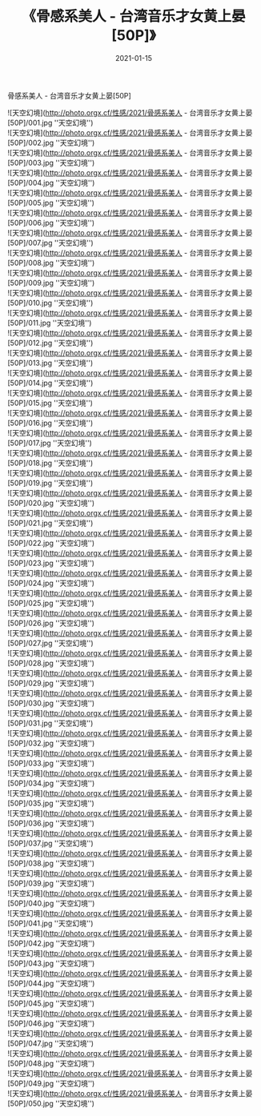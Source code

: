 ﻿---
layout: post
title:  《骨感系美人 - 台湾音乐才女黄上晏[50P]》
date:   2021-01-15
img: http://photo.orgx.cf/性感/2021/骨感系美人 - 台湾音乐才女黄上晏[50P]/000.jpg
categories: [美女, 性感, 泳衣]
---

骨感系美人 - 台湾音乐才女黄上晏[50P]



![天空幻境](http://photo.orgx.cf/性感/2021/骨感系美人 - 台湾音乐才女黄上晏[50P]/001.jpg ''天空幻境'') <br>
![天空幻境](http://photo.orgx.cf/性感/2021/骨感系美人 - 台湾音乐才女黄上晏[50P]/002.jpg ''天空幻境'') <br>
![天空幻境](http://photo.orgx.cf/性感/2021/骨感系美人 - 台湾音乐才女黄上晏[50P]/003.jpg ''天空幻境'') <br>
![天空幻境](http://photo.orgx.cf/性感/2021/骨感系美人 - 台湾音乐才女黄上晏[50P]/004.jpg ''天空幻境'') <br>
![天空幻境](http://photo.orgx.cf/性感/2021/骨感系美人 - 台湾音乐才女黄上晏[50P]/005.jpg ''天空幻境'') <br>
![天空幻境](http://photo.orgx.cf/性感/2021/骨感系美人 - 台湾音乐才女黄上晏[50P]/006.jpg ''天空幻境'') <br>
![天空幻境](http://photo.orgx.cf/性感/2021/骨感系美人 - 台湾音乐才女黄上晏[50P]/007.jpg ''天空幻境'') <br>
![天空幻境](http://photo.orgx.cf/性感/2021/骨感系美人 - 台湾音乐才女黄上晏[50P]/008.jpg ''天空幻境'') <br>
![天空幻境](http://photo.orgx.cf/性感/2021/骨感系美人 - 台湾音乐才女黄上晏[50P]/009.jpg ''天空幻境'') <br>
![天空幻境](http://photo.orgx.cf/性感/2021/骨感系美人 - 台湾音乐才女黄上晏[50P]/010.jpg ''天空幻境'') <br>
![天空幻境](http://photo.orgx.cf/性感/2021/骨感系美人 - 台湾音乐才女黄上晏[50P]/011.jpg ''天空幻境'') <br>
![天空幻境](http://photo.orgx.cf/性感/2021/骨感系美人 - 台湾音乐才女黄上晏[50P]/012.jpg ''天空幻境'') <br>
![天空幻境](http://photo.orgx.cf/性感/2021/骨感系美人 - 台湾音乐才女黄上晏[50P]/013.jpg ''天空幻境'') <br>
![天空幻境](http://photo.orgx.cf/性感/2021/骨感系美人 - 台湾音乐才女黄上晏[50P]/014.jpg ''天空幻境'') <br>
![天空幻境](http://photo.orgx.cf/性感/2021/骨感系美人 - 台湾音乐才女黄上晏[50P]/015.jpg ''天空幻境'') <br>
![天空幻境](http://photo.orgx.cf/性感/2021/骨感系美人 - 台湾音乐才女黄上晏[50P]/016.jpg ''天空幻境'') <br>
![天空幻境](http://photo.orgx.cf/性感/2021/骨感系美人 - 台湾音乐才女黄上晏[50P]/017.jpg ''天空幻境'') <br>
![天空幻境](http://photo.orgx.cf/性感/2021/骨感系美人 - 台湾音乐才女黄上晏[50P]/018.jpg ''天空幻境'') <br>
![天空幻境](http://photo.orgx.cf/性感/2021/骨感系美人 - 台湾音乐才女黄上晏[50P]/019.jpg ''天空幻境'') <br>
![天空幻境](http://photo.orgx.cf/性感/2021/骨感系美人 - 台湾音乐才女黄上晏[50P]/020.jpg ''天空幻境'') <br>
![天空幻境](http://photo.orgx.cf/性感/2021/骨感系美人 - 台湾音乐才女黄上晏[50P]/021.jpg ''天空幻境'') <br>
![天空幻境](http://photo.orgx.cf/性感/2021/骨感系美人 - 台湾音乐才女黄上晏[50P]/022.jpg ''天空幻境'') <br>
![天空幻境](http://photo.orgx.cf/性感/2021/骨感系美人 - 台湾音乐才女黄上晏[50P]/023.jpg ''天空幻境'') <br>
![天空幻境](http://photo.orgx.cf/性感/2021/骨感系美人 - 台湾音乐才女黄上晏[50P]/024.jpg ''天空幻境'') <br>
![天空幻境](http://photo.orgx.cf/性感/2021/骨感系美人 - 台湾音乐才女黄上晏[50P]/025.jpg ''天空幻境'') <br>
![天空幻境](http://photo.orgx.cf/性感/2021/骨感系美人 - 台湾音乐才女黄上晏[50P]/026.jpg ''天空幻境'') <br>
![天空幻境](http://photo.orgx.cf/性感/2021/骨感系美人 - 台湾音乐才女黄上晏[50P]/027.jpg ''天空幻境'') <br>
![天空幻境](http://photo.orgx.cf/性感/2021/骨感系美人 - 台湾音乐才女黄上晏[50P]/028.jpg ''天空幻境'') <br>
![天空幻境](http://photo.orgx.cf/性感/2021/骨感系美人 - 台湾音乐才女黄上晏[50P]/029.jpg ''天空幻境'') <br>
![天空幻境](http://photo.orgx.cf/性感/2021/骨感系美人 - 台湾音乐才女黄上晏[50P]/030.jpg ''天空幻境'') <br>
![天空幻境](http://photo.orgx.cf/性感/2021/骨感系美人 - 台湾音乐才女黄上晏[50P]/031.jpg ''天空幻境'') <br>
![天空幻境](http://photo.orgx.cf/性感/2021/骨感系美人 - 台湾音乐才女黄上晏[50P]/032.jpg ''天空幻境'') <br>
![天空幻境](http://photo.orgx.cf/性感/2021/骨感系美人 - 台湾音乐才女黄上晏[50P]/033.jpg ''天空幻境'') <br>
![天空幻境](http://photo.orgx.cf/性感/2021/骨感系美人 - 台湾音乐才女黄上晏[50P]/034.jpg ''天空幻境'') <br>
![天空幻境](http://photo.orgx.cf/性感/2021/骨感系美人 - 台湾音乐才女黄上晏[50P]/035.jpg ''天空幻境'') <br>
![天空幻境](http://photo.orgx.cf/性感/2021/骨感系美人 - 台湾音乐才女黄上晏[50P]/036.jpg ''天空幻境'') <br>
![天空幻境](http://photo.orgx.cf/性感/2021/骨感系美人 - 台湾音乐才女黄上晏[50P]/037.jpg ''天空幻境'') <br>
![天空幻境](http://photo.orgx.cf/性感/2021/骨感系美人 - 台湾音乐才女黄上晏[50P]/038.jpg ''天空幻境'') <br>
![天空幻境](http://photo.orgx.cf/性感/2021/骨感系美人 - 台湾音乐才女黄上晏[50P]/039.jpg ''天空幻境'') <br>
![天空幻境](http://photo.orgx.cf/性感/2021/骨感系美人 - 台湾音乐才女黄上晏[50P]/040.jpg ''天空幻境'') <br>
![天空幻境](http://photo.orgx.cf/性感/2021/骨感系美人 - 台湾音乐才女黄上晏[50P]/041.jpg ''天空幻境'') <br>
![天空幻境](http://photo.orgx.cf/性感/2021/骨感系美人 - 台湾音乐才女黄上晏[50P]/042.jpg ''天空幻境'') <br>
![天空幻境](http://photo.orgx.cf/性感/2021/骨感系美人 - 台湾音乐才女黄上晏[50P]/043.jpg ''天空幻境'') <br>
![天空幻境](http://photo.orgx.cf/性感/2021/骨感系美人 - 台湾音乐才女黄上晏[50P]/044.jpg ''天空幻境'') <br>
![天空幻境](http://photo.orgx.cf/性感/2021/骨感系美人 - 台湾音乐才女黄上晏[50P]/045.jpg ''天空幻境'') <br>
![天空幻境](http://photo.orgx.cf/性感/2021/骨感系美人 - 台湾音乐才女黄上晏[50P]/046.jpg ''天空幻境'') <br>
![天空幻境](http://photo.orgx.cf/性感/2021/骨感系美人 - 台湾音乐才女黄上晏[50P]/047.jpg ''天空幻境'') <br>
![天空幻境](http://photo.orgx.cf/性感/2021/骨感系美人 - 台湾音乐才女黄上晏[50P]/048.jpg ''天空幻境'') <br>
![天空幻境](http://photo.orgx.cf/性感/2021/骨感系美人 - 台湾音乐才女黄上晏[50P]/049.jpg ''天空幻境'') <br>
![天空幻境](http://photo.orgx.cf/性感/2021/骨感系美人 - 台湾音乐才女黄上晏[50P]/050.jpg ''天空幻境'') <br>